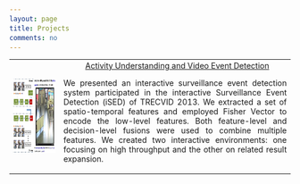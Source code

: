 ```yaml
---
layout: page
title: Projects
comments: no
---
```


<table width="710" border="0">
<tr>

<th scope="col">
<img src="/projects/iSED.jpg" width="298" height="133">
</th>

<td width="400" align="center" scope="col">&nbsp;
<a href="./xyang/projects_page/Surveillance_Event_Detection/Surveillance_Event_Detection.htm">Activity Understanding and Video Event Detection</a>
<p align="justify">We presented an interactive surveillance event detection system participated in the interactive Surveillance Event Detection (iSED) of TRECVID 2013. We extracted a set of spatio-temporal features and employed Fisher Vector to encode the low-level features. Both feature-level and decision-level fusions were used to combine multiple features. We created two interactive environments: one focusing on high throughput and the other on related result expansion.</p>
</td>

</tr>
</table>
